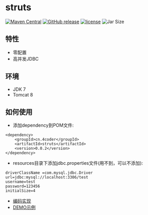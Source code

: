 # struts
[![Maven Central](https://maven-badges.herokuapp.com/maven-central/cn.4coder/struts/badge.svg)](https://maven-badges.herokuapp.com/maven-central/cn.4coder/struts/)
[![GitHub release](https://img.shields.io/github/release/yydf/struts.svg)](https://github.com/yydf/struts/releases)
[![license](https://img.shields.io/github/license/mashape/apistatus.svg)](https://raw.githubusercontent.com/yydf/struts/master/LICENSE)
![Jar Size](https://img.shields.io/badge/jar--size-72k-blue.svg)

特性
-------------------------
* 零配置
* 高并发JDBC

环境
-------------
- JDK 7
- Tomcat 8

如何使用
-----------------------
* 添加dependency到POM文件:

```
<dependency>
    <groupId>cn.4coder</groupId>
    <artifactId>struts</artifactId>
    <version>0.0.2</version>
</dependency>
```
* resources目录下添加jdbc.properties文件(用不到，可以不添加):
```
driverClassName =com.mysql.jdbc.Driver
url=jdbc:mysql://localhost:3306/test
username=test
password=123456
initialSize=4
```
* [编码实现](https://gitee.com/yydf/easystruts-xjcy/wikis/pages)
* [DEMO示例](https://gitee.com/yydf/easystruts-xjcy/blob/master/demo.zip)

